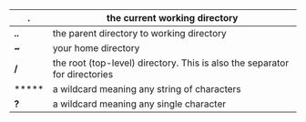 |**.**|the current working directory|
|---|---|
|**..**|the parent directory to working directory|
|**~**|your home directory|
|**/**|the root (top-level) directory. This is also the separator for directories|
|*****|a wildcard meaning any string of characters|
|**?**|a wildcard meaning any single character|